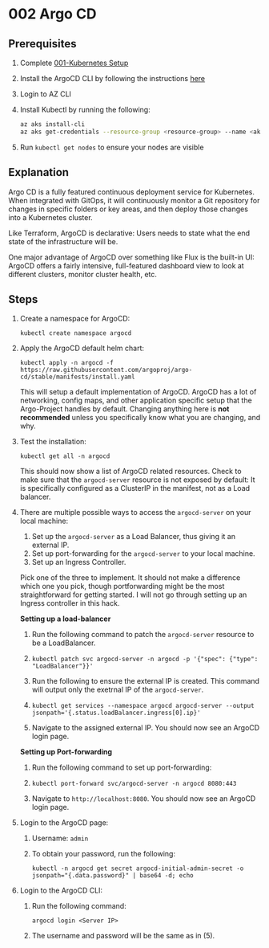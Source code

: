 # 002 Argo CD

## Prerequisites

1. Complete [001-Kubernetes Setup](./001%20Kubernetes%20Setup)
2. Install the ArgoCD CLI by following the instructions [here](https://argo-cd.readthedocs.io/en/stable/cli_installation/)
3. Login to AZ CLI
4. Install Kubectl by running the following:

    ```bash
    az aks install-cli
    az aks get-credentials --resource-group <resource-group> --name <aks-cluster-name>
    ```

5. Run `kubectl get nodes` to ensure your nodes are visible

## Explanation

Argo CD is a fully featured continuous deployment service for Kubernetes. When integrated with GitOps, it will continuously monitor a Git repository for changes in specific folders or key areas, and then deploy those changes into a Kubernetes cluster.

Like Terraform, ArgoCD is declarative: Users needs to state what the end state of the infrastructure will be.

One major advantage of ArgoCD over something like Flux is the built-in UI: ArgoCD offers a fairly intensive, full-featured dashboard view to look at different clusters, monitor cluster health, etc.

## Steps

1. Create a namespace for ArgoCD:

    `kubectl create namespace argocd`

2. Apply the ArgoCD default helm chart:

    `kubectl apply -n argocd -f https://raw.githubusercontent.com/argoproj/argo-cd/stable/manifests/install.yaml`

    This will setup a default implementation of ArgoCD. ArgoCD has a lot of networking, config maps, and other application specific setup that the Argo-Project handles by default. Changing anything here is **not recommended** unless you specifically know what you are changing, and why.

3. Test the installation:

    `kubectl get all -n argocd`

    This should now show a list of ArgoCD related resources. Check to make sure that the `argocd-server` resource is not exposed by default: It is specifically configured as a ClusterIP in the manifest, not as a Load balancer.

4. There are multiple possible ways to access the `argocd-server` on your local machine:
    1. Set up the `argocd-server` as a Load Balancer, thus giving it an external IP.
    2. Set up port-forwarding for the `argocd-server` to your local machine.
    3. Set up an Ingress Controller.

    Pick one of the three to implement. It should not make a difference which one you pick, though portforwarding might be the most straightforward for getting started. I will not go through setting up an Ingress controller in this hack.

    **Setting up a load-balancer**

    1. Run the following command to patch the `argocd-server` resource to be a LoadBalancer.
    2. 
        `kubectl patch svc argocd-server -n argocd -p '{"spec": {"type": "LoadBalancer"}}'`

    3. Run the following to ensure the external IP is created. This command will output only the exetrnal IP of the `argocd-server`.
    4. 
        `kubectl get services --namespace argocd argocd-server --output jsonpath='{.status.loadBalancer.ingress[0].ip}'`

    5. Navigate to the assigned external IP. You should now see an ArgoCD login page.

    **Setting up Port-forwarding**

    1. Run the following command to set up port-forwarding:
    2. 
        `kubectl port-forward svc/argocd-server -n argocd 8080:443`

    3. Navigate to `http://localhost:8080`. You should now see an ArgoCD login page.

5. Login to the ArgoCD page:
    1. Username: `admin`
    2. To obtain your password, run the following:

        `kubectl -n argocd get secret argocd-initial-admin-secret -o jsonpath="{.data.password}" | base64 -d; echo`

6. Login to the ArgoCD CLI:
    1. Run the following command:

        `argocd login <Server IP>`

    2. The username and password will be the same as in (5).
